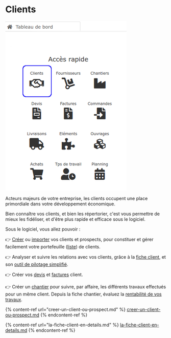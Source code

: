 # Clients

![](../../../.gitbook/assets/clients-acces-rapide.png)

Acteurs majeurs de votre entreprise, les clients occupent une place primordiale dans votre développement économique.

Bien connaître vos clients, et bien les répertorier, c'est vous permettre de mieux les fidéliser, et d'être plus rapide et efficace sous le logiciel.



Sous le logiciel, vous allez pouvoir :

:point_right: [Créer](creer-un-client-ou-prospect.md) ou [importer](../importer.md) vos clients et prospects, pour constituer et gérer facilement votre portefeuille ([liste](../les-listes-de-tiers.md)) de clients.

:point_right: Analyser et suivre les relations avec vos clients, grâce à la [fiche client](la-fiche-client-en-details.md), et son [outil de pilotage simplifié](la-fiche-client-en-details.md#onglet-activite)​​.

:point_right: Créer vos [devis](../../les-devis/nouveau-devis/) et [factures](../../les-factures/) client.

:point_right: Créer un [chantier](../../les-chantiers-1/creer-un-chantier.md) pour suivre, par affaire, les différents travaux effectués pour un même client. Depuis la fiche chantier, évaluez la [rentabilité de vos travaux](../../les-chantiers-1/la-fiche-chantier-en-detail.md#onglet-travaux).



{% content-ref url="creer-un-client-ou-prospect.md" %}
[creer-un-client-ou-prospect.md](creer-un-client-ou-prospect.md)
{% endcontent-ref %}

{% content-ref url="la-fiche-client-en-details.md" %}
[la-fiche-client-en-details.md](la-fiche-client-en-details.md)
{% endcontent-ref %}

